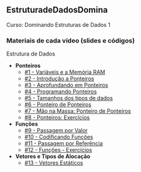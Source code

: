 ## EstruturadeDadosDomina
 Curso: Dominando Estruturas de Dados 1
 ### Materiais de cada vídeo (slides e códigos)
 Estrutura de Dados
 - **Ponteiros**
   - [#1 - Variáveis e a Memória RAM](https://github.com/GersonESantos/EstruturadeDadosDomina/blob/main/variaveis-e-memoria/codes/variaveis-e-memoria.c)
   - [#2 - Introdução a Ponteiros](https://github.com/GersonESantos/EstruturadeDadosDomina/tree/main/ponteiro)
   - [#3 - Aprofundando em Ponteiros](https://github.com/GersonESantos/EstruturadeDadosDomina/tree/main/ponteiro)
   - [#4 - Programando Ponteiros](https://github.com/GersonESantos/EstruturadeDadosDomina/tree/main/ponteiro)
   - [#5 - Tamanhos dos tipos de dados](https://github.com/GersonESantos/EstruturadeDadosDomina/tree/main/ponteiro)
   - [#6 - Ponteiro de Ponteiros](https://github.com/GersonESantos/EstruturadeDadosDomina/tree/main/ponteiro)
   - [#7 - Mão na Massa: Ponteiro de Ponteiros](https://github.com/GersonESantos/EstruturadeDadosDomina/tree/main/ponteiro)
   - [#8 - Ponteiros: Exercícios](https://github.com/GersonESantos/EstruturadeDadosDomina/tree/main/ponteiro)
 - **Funções**
   - [#9 - Passagem por Valor](https://github.com/GersonESantos/EstruturadeDadosDomina/tree/main/fun%C3%A7oes)
   - [#10 - Codificando Funções](https://github.com/GersonESantos/EstruturadeDadosDomina/tree/main/fun%C3%A7oes)
   - [#11 - Passagem por Referência](https://github.com/GersonESantos/EstruturadeDadosDomina/tree/main/fun%C3%A7oes)
   - [#12 - Funções - Exercícios](https://github.com/GersonESantos/EstruturadeDadosDomina/tree/main/fun%C3%A7oes)
- **Vetores e Tipos de Alocação**
  - [#13 - Vetores Estáticos](https://github.com/GersonESantos/EstruturadeDadosDomina/tree/main/vetores-e-tipos-de-alocacao)
